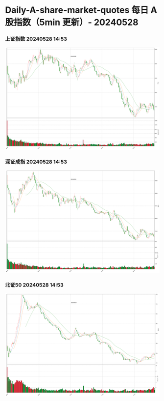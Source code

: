 
# Daily-A-share-market-quotes 每日 A 股指数（5min 更新）- 20240528

### 上证指数 20240528 14:53
![](./fig/2024/5/20240528-sh000001.png)

### 深证成指 20240528 14:53
![](./fig/2024/5/20240528-sz399001.png)

### 北证50 20240528 14:53
![](./fig/2024/5/20240528-bj899050.png)
